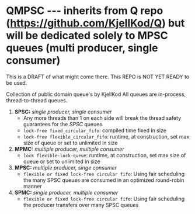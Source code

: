 # QMPSC --- inherits from Q repo (https://github.com/KjellKod/Q) but will be dedicated solely to MPSC queues (multi producer, single consumer)


This is a DRAFT of what might come there. 
This REPO is NOT YET READY to be used. 


Collection of public domain queue's by KjellKod
All queues are in-process, thread-to-thread queues. 

1. **SPSC:** *single producer, single consumer* 
    - Any more threads than 1 on each side will break the thread safety guarantees for the *SPSC* queues
    - `lock-free fixed_circular_fifo`: compiled time fixed in size
    - `lock-free flexible_circular_fifo`: runtime, at construction, set max size of queue or set to unlimited in size
2. **MPMC:** *multiple producer, multiple consumer*
    - `lock flexible-lock-queue`: runtime, at construction, set max size of queue or set to unlimited in size
3. **MPSC:** *multiple producer, singe consumer*
    - `flexible or fixed lock-free circular fifo`: Using fair scheduling the many SPSC queues are consumed in an optimized round-robin manner
4. **SPMC:** *single producer, multiple consumer*
    - `flexible or fixed lock-free circular fifo`: Using fair scheduling the producer transfers over many SPSC queues







